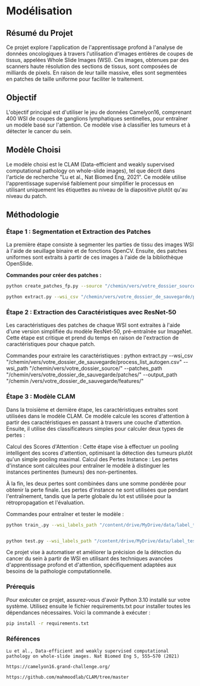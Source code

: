 # Modélisation

## Résumé du Projet

Ce projet explore l'application de l'apprentissage profond à l'analyse de données oncologiques à travers l'utilisation d'images entières de coupes de tissus, appelées Whole Slide Images (WSI). Ces images, obtenues par des scanners haute résolution des sections de tissus, sont composées de milliards de pixels. En raison de leur taille massive, elles sont segmentées en patches de taille uniforme pour faciliter le traitement.

## Objectif

L'objectif principal est d'utiliser le jeu de données Camelyon16, comprenant 400 WSI de coupes de ganglions lymphatiques sentinelles, pour entraîner un modèle basé sur l'attention. Ce modèle vise à classifier les tumeurs et à détecter le cancer du sein.

## Modèle Choisi

Le modèle choisi est le CLAM (Data-efficient and weakly supervised computational pathology on whole-slide images), tel que décrit dans l'article de recherche "Lu et al., Nat Biomed Eng, 2021". Ce modèle utilise l'apprentissage supervisé faiblement pour simplifier le processus en utilisant uniquement les étiquettes au niveau de la diapositive plutôt qu'au niveau du patch.

## Méthodologie

### Étape 1 : Segmentation et Extraction des Patches

La première étape consiste à segmenter les parties de tissu des images WSI à l'aide de seuillage binaire et de fonctions OpenCV. Ensuite, des patches uniformes sont extraits à partir de ces images à l'aide de la bibliothèque OpenSlide.

**Commandes pour créer des patches :**

```bash
python create_patches_fp.py --source "/chemin/vers/votre_dossier_source/" --save_dir "/chemin/vers/votre_dossier_de_sauvegarde/" --patch_size 256 --seg --patch --stitch
```
```bash
python extract.py --wsi_csv "/chemin/vers/votre_dossier_de_sauvegarde/process_list_autogen.csv" --wsi_path "/chemin/vers/votre_dossier_source/" --patches_path "/chemin/vers/votre_dossier_de_sauvegarde/patches/" --output_path "/chemin/vers/votre_dossier_de_sauvegarde/features/"
```

### Étape 2 : Extraction des Caractéristiques avec ResNet-50

Les caractéristiques des patches de chaque WSI sont extraites à l'aide d'une version simplifiée du modèle ResNet-50, pré-entraînée sur ImageNet. Cette étape est critique et prend du temps en raison de l'extraction de caractéristiques pour chaque patch.

Commandes pour extraire les caractéristiques :
        python extract.py --wsi_csv "/chemin/vers/votre_dossier_de_sauvegarde/process_list_autogen.csv" --wsi_path "/chemin/vers/votre_dossier_source/" --patches_path "/chemin/vers/votre_dossier_de_sauvegarde/patches/" --output_path "/chemin        /vers/votre_dossier_de_sauvegarde/features/"
### Étape 3 : Modèle CLAM

Dans la troisième et dernière étape, les caractéristiques extraites sont utilisées dans le modèle CLAM. Ce modèle calcule les scores d'attention à partir des caractéristiques en passant à travers une couche d'attention. Ensuite, il utilise des classificateurs simples pour calculer deux types de pertes :

Calcul des Scores d'Attention : Cette étape vise à effectuer un pooling intelligent des scores d'attention, optimisant la détection des tumeurs plutôt qu'un simple pooling maximal.
Calcul des Pertes Instance : Les pertes d'instance sont calculées pour entraîner le modèle à distinguer les instances pertinentes (tumeurs) des non-pertinentes.

À la fin, les deux pertes sont combinées dans une somme pondérée pour obtenir la perte finale. Les pertes d'instance ne sont utilisées que pendant l'entraînement, tandis que la perte globale du lot est utilisée pour la rétropropagation et l'évaluation.

Commandes pour entraîner et tester le modèle :
```bash
python train_.py --wsi_labels_path "/content/drive/MyDrive/data/label_test1.csv" --features_path "/content/drive/MyDrive/features/test/" --model_state_dict_path "/content/drive/MyDrive/CLAM/weights_25epochs.pt" --num_epochs 50 --batch_size 1 --bag_weight 0.7
```
```bash

python test.py --wsi_labels_path "/content/drive/MyDrive/data/label_test1.csv" --features_path "/content/drive/MyDrive/features/test/" --labels_path "/content/drive/MyDrive/data/reference.csv" --model_state_dict_path "/content/drive/MyDrive/CLAM/weights_25epochs.pt"
```
Ce projet vise à automatiser et améliorer la précision de la détection du cancer du sein à partir de WSI en utilisant des techniques avancées d'apprentissage profond et d'attention, spécifiquement adaptées aux besoins de la pathologie computationnelle.
### Prérequis

Pour exécuter ce projet, assurez-vous d'avoir Python 3.10 installé sur votre système. Utilisez ensuite le fichier requirements.txt pour installer toutes les dépendances nécessaires. Voici la commande à exécuter :
```bash
pip install -r requirements.txt
```
### Références

    
    Lu et al., Data-efficient and weakly supervised computational pathology on whole-slide images. Nat Biomed Eng 5, 555–570 (2021)
    
    https://camelyon16.grand-challenge.org/
    
    https://github.com/mahmoodlab/CLAM/tree/master

